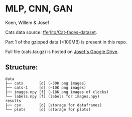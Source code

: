 # MLP, CNN, GAN

Koen, Willem & Josef

Cats data source: [fferlito/Cat-faces-dataset](https://github.com/fferlito/Cat-faces-dataset).

Part 1 of the gzipped data (<100MB) is present in this repo.

Full file (cats.tar.gz) is hosted on [Josef's Google Drive](https://drive.google.com/file/d/1eJElIjkH8TIeEjANcOflliT9apRzXpWE/view?usp=sharing).


## Structure:

```
data
├── cats       [d] (~30K png images)
├── cats-1     [d] (~10K png images)
├── images.npy [f] (~18K png images of clocks)
└── labels.npy [f] (labels for images.npy)
results
├── csv        [d] (storage for dataframes)
└── plots      [d] (storage for plots)
```
